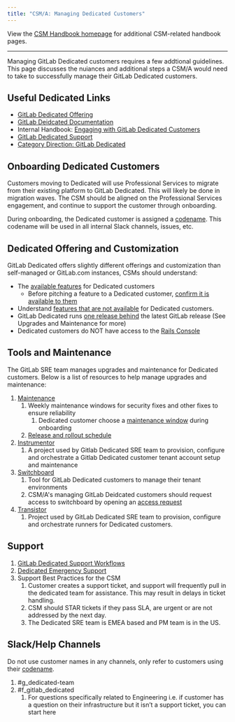 ```yaml
---
title: "CSM/A: Managing Dedicated Customers"
---
```


View the [CSM Handbook homepage](/handbook/customer-success/csm/) for additional CSM-related handbook pages.

---

Managing GitLab Dedicated customers requires a few addtional guidelines. This page discusses the nuiances and additional steps a CSM/A would need to take to successfully manage their GitLab Dedicated customers. 

## Useful Dedicated Links

- [GitLab Dedicated Offering](https://about.gitlab.com/dedicated/)
- [GitLab Deidcated Documentation](https://docs.gitlab.com/ee/subscriptions/gitlab_dedicated/)
- Internal Handbook: [Engaging with GitLab Dedicated Customers](https://internal.gitlab.com/handbook/customer-success/csm/gitlab-dedicated/)
- [GitLab Dedicated Support](https://handbook.gitlab.com/handbook/support/workflows/dedicated/)
- [Category Direction: GitLab Dedicated](https://about.gitlab.com/direction/saas-platforms/dedicated/)

## Onboarding Dedicated Customers

Customers moving to Dedicated will use Professional Services to migrate from their existing platform to GitLab Dedicated. This will likely be done in migration waves. The CSM should be aligned on the Professional Services engagement, and continue to support the customer through onboarding. 

During onboarding, the Dedicated customer is assigned a [codename](https://gitlab.com/gitlab-com/gl-infra/gitlab-dedicated/team/-/issues/3555). This codename will be used in all internal Slack channels, issues, etc. 

## Dedicated Offering and Customization 

GitLab Dedicated offers slightly different offerings and customization than self-managed or GitLab.com instances, CSMs should understand:

- The [available features](https://docs.gitlab.com/ee/subscriptions/gitlab_dedicated/#available-features) for Dedicated customers
    - Before pitching a feature to a Dedicated customer, [confirm it is available to them](https://gitlab-com.gitlab.io/cs-tools/gitlab-cs-tools/what-is-new-since/?tab=features)
- Understand [features that are not available](https://docs.gitlab.com/ee/subscriptions/gitlab_dedicated/#features-that-are-not-available) for Dedicated customers.
- GitLab Dedicated runs [one release behind](https://docs.gitlab.com/ee/subscriptions/gitlab_dedicated/#upgrades) the latest GitLab release (See Upgrades and Maintenance for more)
- Dedicated customers do NOT have access to the [Rails Console](https://docs.gitlab.com/ee/administration/operations/rails_console.html)

## Tools and Maintenance

The GitLab SRE team manages upgrades and maintenance for Dedicated customers. Below is a list of resources to help manage upgrades and maintenance:

1. [Maintenance](https://docs.gitlab.com/ee/subscriptions/gitlab_dedicated/#maintenance) 
    1. Weekly maintenance windows for security fixes and other fixes to ensure reliability
        1. Dedicated customer choose a [maintenance window](https://docs.gitlab.com/ee/administration/dedicated/create_instance.html#maintenance-window) during onboarding
    2. [Release and rollout schedule](https://docs.gitlab.com/ee/administration/dedicated/create_instance.html#gitlab-release-rollout-schedule)
2. [Instrumentor](https://gitlab.com/gitlab-com/gl-infra/gitlab-dedicated/instrumentor)
    1. A project used by Gitlab Dedicated SRE team to provision, configure and orchestrate a Gitlab Dedicated customer tenant account setup and maintenance 
3. [Switchboard](https://gitlab.com/gitlab-com/gl-infra/gitlab-dedicated/switchboard)
    1. Tool for GitLab Dedicated customers to manage their tenant environments
    2. CSM/A's managing GitLab Deidcated customers should request access to switchboard by opening an [access request](https://handbook.gitlab.com/handbook/engineering/infrastructure/team/gitlab-dedicated/switchboard/#requesting-access-to-the-switchboard-application:~:text=Create%20an-,Access%20Request,-specifying)
4. [Transistor](https://gitlab.com/gitlab-com/gl-infra/gitlab-dedicated/transistor)
    1. Project used by GitLab Dedicated SRE team to provision, configure and orchestrate runners for Dedicated customers. 

## Support

1. [GitLab Dedicated Support Workflows](https://handbook.gitlab.com/handbook/support/workflows/dedicated/)
2. [Dedicated Emergency Support](https://handbook.gitlab.com/handbook/support/workflows/customer_emergencies_workflows/#gitlab-dedicated-emergencies)
3. Support Best Practices for the CSM
    1. Customer creates a support ticket, and support will frequently pull in the dedicated team for assistance. This may result in delays in ticket handling. 
    2. CSM should STAR tickets if they pass SLA, are urgent or are not addressed by the next day. 
    3. The Dedicated SRE team is EMEA based and PM team is in the US.

## Slack/Help Channels
Do not use customer names in any channels, only refer to customers using their [codename](https://gitlab.com/gitlab-com/gl-infra/gitlab-dedicated/team/-/issues/3555).

1. #g_dedicated-team
1. #f_gitlab_dedicated
    1. For questions specifically related to Engineering i.e. if customer has a question on their infrastructure but it isn’t a support ticket, you can start here








